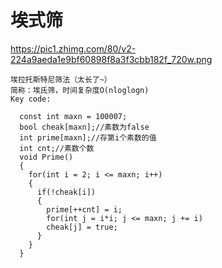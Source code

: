 # 埃式筛  
https://pic1.zhimg.com/80/v2-224a9aeda1e9bf60898f8a3f3cbb182f_720w.png

    埃拉托斯特尼筛法（太长了~）  
    简称：埃氏筛，时间复杂度O(nloglogn)  
    Key code:  

      const int maxn = 100007;  
      bool cheak[maxn];//素数为false   
      int prime[maxn];//存第i个素数的值   
      int cnt;//素数个数   
      void Prime()  
      {  
        for(int i = 2; i <= maxn; i++)  
        {  
          if(!cheak[i])  
          {  
            prime[++cnt] = i;  
            for(int j = i*i; j <= maxn; j += i)  
            cheak[j] = true;  
          }  
        }  
      }  

